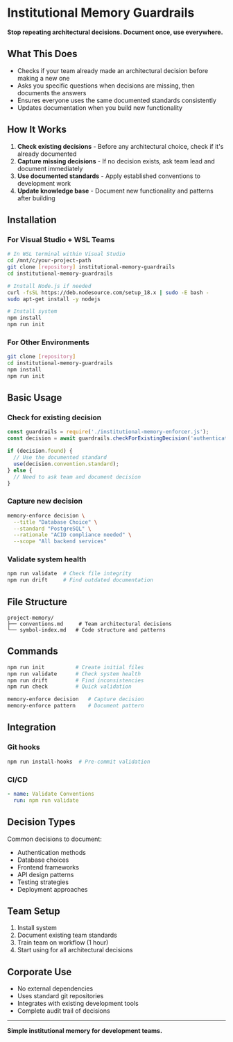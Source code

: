 # Institutional Memory Guardrails

**Stop repeating architectural decisions. Document once, use everywhere.**

## What This Does

- Checks if your team already made an architectural decision before making a new one
- Asks you specific questions when decisions are missing, then documents the answers
- Ensures everyone uses the same documented standards consistently
- Updates documentation when you build new functionality

## How It Works

1. **Check existing decisions** - Before any architectural choice, check if it's already documented
2. **Capture missing decisions** - If no decision exists, ask team lead and document immediately  
3. **Use documented standards** - Apply established conventions to development work
4. **Update knowledge base** - Document new functionality and patterns after building

## Installation

### For Visual Studio + WSL Teams
```bash
# In WSL terminal within Visual Studio
cd /mnt/c/your-project-path
git clone [repository] institutional-memory-guardrails
cd institutional-memory-guardrails

# Install Node.js if needed
curl -fsSL https://deb.nodesource.com/setup_18.x | sudo -E bash -
sudo apt-get install -y nodejs

# Install system
npm install
npm run init
```

### For Other Environments
```bash
git clone [repository]
cd institutional-memory-guardrails
npm install
npm run init
```

## Basic Usage

### Check for existing decision
```javascript
const guardrails = require('./institutional-memory-enforcer.js');
const decision = await guardrails.checkForExistingDecision('authentication');

if (decision.found) {
  // Use the documented standard
  use(decision.convention.standard);
} else {
  // Need to ask team and document decision
}
```

### Capture new decision
```bash
memory-enforce decision \
  --title "Database Choice" \
  --standard "PostgreSQL" \
  --rationale "ACID compliance needed" \
  --scope "All backend services"
```

### Validate system health
```bash
npm run validate  # Check file integrity
npm run drift     # Find outdated documentation
```

## File Structure

```
project-memory/
├── conventions.md     # Team architectural decisions
└── symbol-index.md   # Code structure and patterns
```

## Commands

```bash
npm run init          # Create initial files
npm run validate      # Check system health
npm run drift         # Find inconsistencies
npm run check         # Quick validation

memory-enforce decision   # Capture decision
memory-enforce pattern    # Document pattern
```

## Integration

### Git hooks
```bash
npm run install-hooks  # Pre-commit validation
```

### CI/CD
```yaml
- name: Validate Conventions
  run: npm run validate
```

## Decision Types

Common decisions to document:
- Authentication methods
- Database choices  
- Frontend frameworks
- API design patterns
- Testing strategies
- Deployment approaches

## Team Setup

1. Install system
2. Document existing team standards
3. Train team on workflow (1 hour)
4. Start using for all architectural decisions

## Corporate Use

- No external dependencies
- Uses standard git repositories
- Integrates with existing development tools
- Complete audit trail of decisions

---

**Simple institutional memory for development teams.**